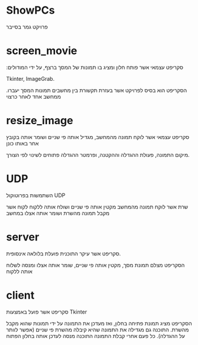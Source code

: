 # ShowPCs
פרויקט גמר בסייבר

# screen_movie
:סקריפט עצמאי אשר פותח חלון ומציג בו תמונות של המסך ברצף, על ידי המודולים

Tkinter,
ImageGrab.

.הסקריפט הוא בסיס לפרויקט אשר בעזרת תקשורת בין מחשבים תמונות המסך יעברו ממחשב אחד לאחר כרצוי

# resize_image
סקריפט עצמאי אשר לוקח תמונה מהמחשב, מגדיל אותה פי שניים ושומר אותה בקובץ אחר באותו כונן

מיקום התמונה, פעולת ההגדלה וההקטנה, ופרמטר ההגדלה פתוחים לשינוי לפי הצורך.

# UDP
השתמשות בפרוטוקול
UDP

שרת אשר לוקח תמונה מהמחשב מקטין אותה פי שניים ושולח אותה ללקוח
לקוח אשר מקבל תמונה מהשרת ושומר אותה אצלו במחשב

# server
סקריפט אשר עיקר התוכנית פועלת בלולאה אינסופית.

הסקריפט מצלם תמונת מסך, מקטין אותה פי שניים, שומר אותה אצלו ומנסה לשלוח אותה ללקוח 

# client
סקריפט אשר פועל באמצעות
Tkinter

הסקריפט מציג תמונת פתיחה בחלון, ואז מעדכן את התמונה על ידי תמונות שהוא מקבל מהשרת. התוכנה גם מגדילה את התמונה שהיא קיבלה מהשרת פי שניים (אפשר לוותר על ההגדלה). כל פעם אחרי קבלת התמונה התוכנה מנסה לעדכן אותה בחלון הפתוח

